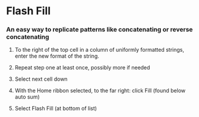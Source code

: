 # Flash Fill

### An easy way to replicate patterns like concatenating or reverse concatenating

1. To the right of the top cell in a column of uniformly formatted strings, enter the new format of the string.

2. Repeat step one at least once, possibly more if needed

3. Select next cell down

3. With the Home ribbon selected, to the far right: click Fill (found below auto sum)

4. Select Flash Fill (at bottom of list)